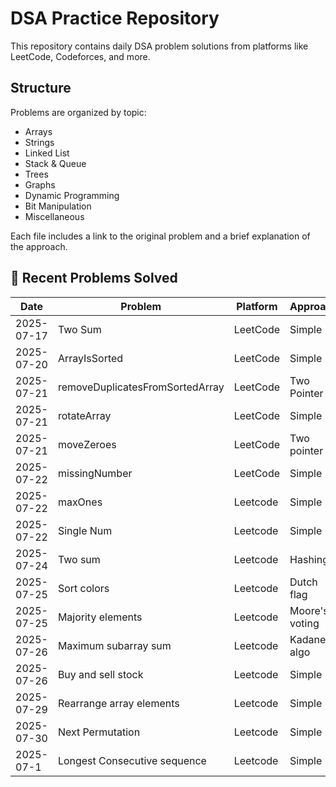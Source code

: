 # DSA Practice Repository

This repository contains daily DSA problem solutions from platforms like LeetCode, Codeforces, and more.

## Structure

Problems are organized by topic:
- Arrays
- Strings
- Linked List
- Stack & Queue
- Trees
- Graphs
- Dynamic Programming
- Bit Manipulation
- Miscellaneous

Each file includes a link to the original problem and a brief explanation of the approach.

## 🧩 Recent Problems Solved

| Date       | Problem                         | Platform   | Approach     | Link |
|------------|----------------------------------|------------|--------------|------|
| 2025-07-17 | Two Sum                         | LeetCode   | Simple      | [🔗](https://leetcode.com/problems/two-sum/) |
| 2025-07-20 | ArrayIsSorted                   | LeetCode   | Simple      | [🔗](https://leetcode.com/problems/check-if-array-is-sorted-and-rotated/)|
| 2025-07-21 | removeDuplicatesFromSortedArray | LeetCode   | Two Pointer | [🔗](https://leetcode.com/problems/remove-duplicates-from-sorted-array/) |
| 2025-07-21 | rotateArray                     | LeetCode   | Simple      | [🔗](https://leetcode.com/problems/rotate-array/) |
| 2025-07-21 | moveZeroes                     | LeetCode   | Two pointer      | [🔗](https://leetcode.com/problems/move-zeroes) |
| 2025-07-22 | missingNumber                     | LeetCode   | Simple     | [🔗](https://leetcode.com/problems/missing-number/) |
| 2025-07-22 | maxOnes                     | Leetcode   | Simple     | [🔗](https://leetcode.com/problems/max-consecutive-ones/) |
| 2025-07-22 | Single Num                     | Leetcode   | Simple     | [🔗](https://leetcode.com/problems/single-number) |
| 2025-07-24 | Two sum                  | Leetcode   | Hashing     | [🔗](https://leetcode.com/problems/two-sum/) |
| 2025-07-25 | Sort colors                  | Leetcode   | Dutch flag     | [🔗](https://leetcode.com/problems/sort-colors/) |
| 2025-07-25 | Majority elements                | Leetcode   | Moore's voting     | [🔗](https://leetcode.com/problems/sort-colors/) |
| 2025-07-26 | Maximum subarray sum                | Leetcode   | Kadane's algo    | [🔗](https://leetcode.com/problems/maximum-subarray/) |
| 2025-07-26 | Buy and sell stock              | Leetcode   | Simple   | [🔗](https://leetcode.com/problems/best-time-to-buy-and-sell-stock/) |
| 2025-07-29 | Rearrange array elements            | Leetcode   | Simple   | [🔗](https://leetcode.com/problems/rearrange-array-elements-by-sign/) |
| 2025-07-30 | Next Permutation       | Leetcode   | Simple   | [🔗](https://leetcode.com/problems/next-permutation/) |
| 2025-07-1 | Longest Consecutive sequence     | Leetcode   | Simple   | [🔗](https://leetcode.com/problems/longest-consecutive-sequence/) |


